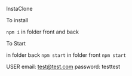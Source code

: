 InstaClone

To install 

`npm i` in folder front and back

To Start

in folder back `npm start`
in folder front `npm start`

USER 
email: test@test.com
password: testtest

